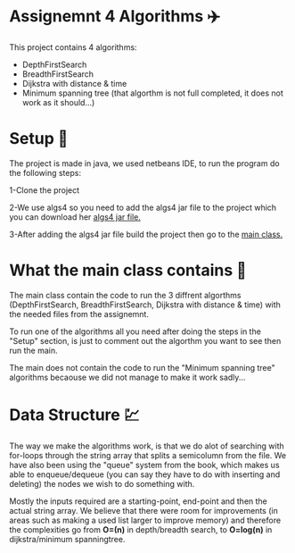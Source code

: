 
<h1>Assignemnt 4 Algorithms <g-emoji class="g-emoji" alias="airplane" fallback-src="https://github.githubassets.com/images/icons/emoji/unicode/2708.png">✈️</g-emoji></h1>

<p>This project contains 4 algorithms:</p>

<ul>
  <li>DepthFirstSearch</li>
  <li>BreadthFirstSearch</li>
  <li>Dijkstra with distance & time</li>
  <li>Minimum spanning tree (that algorthm is not full completed, it does not work as it should...)</li>
</ul>

<h1>Setup <g-emoji class="g-emoji" alias="checkered_flag" fallback-src="https://github.githubassets.com/images/icons/emoji/unicode/1f3c1.png">🏁</g-emoji></h1>
<p>The project is made in java, we used netbeans IDE, to run the program do the following steps:</p>

<p>1-Clone the project</p>

<p>2-We use algs4 so you need to add the algs4 jar file to the project which you can download her <a href="https://algs4.cs.princeton.edu/code/algs4.jar">algs4 jar file.</a></p>

<p>3-After adding the algs4 jar file build the project then go to the <a href="https://github.com/Hallur20/AlgorithmsAssignment4/blob/master/src/Main.java">main class.</a></p>

<h1>What the main class contains <g-emoji class="g-emoji" alias="link" fallback-src="https://github.githubassets.com/images/icons/emoji/unicode/1f517.png">🔗</g-emoji></h1>

<p>The main class contain the code to run the 3 diffrent algorthms (DepthFirstSearch, BreadthFirstSearch, Dijkstra with distance & time) with the needed files from the assignemnt.</p>

<p>To run one of the algorithms all you need after doing the steps in the "Setup" section, is just to comment out the algorthm you want to see then run the main.</p>

<p>The main does not contain the code to run the "Minimum spanning tree" algorithms becaouse we did not manage to make it work sadly... </p>

<h1>Data Structure <g-emoji class="g-emoji" alias="chart" fallback-src="https://github.githubassets.com/images/icons/emoji/unicode/1f4b9.png">💹</g-emoji></h1>

<p>The way we make the algorithms work, is that we do alot of searching with for-loops through the string array that splits a semicolumn from the file. We have also been using the "queue" system from the book, which makes us able to enqueue/dequeue (you can say they have to do with inserting and deleting) the nodes we wish to do something with. </p>
  
  <p>Mostly the inputs required are a starting-point, end-point and then the actual string array. We believe that there were room for improvements (in areas such as making a used list larger to improve memory) and therefore the complexities go from <strong>O=(n)</strong> in depth/breadth search, to <strong>O=log(n)</strong> in dijkstra/minimum spanningtree.</p>

